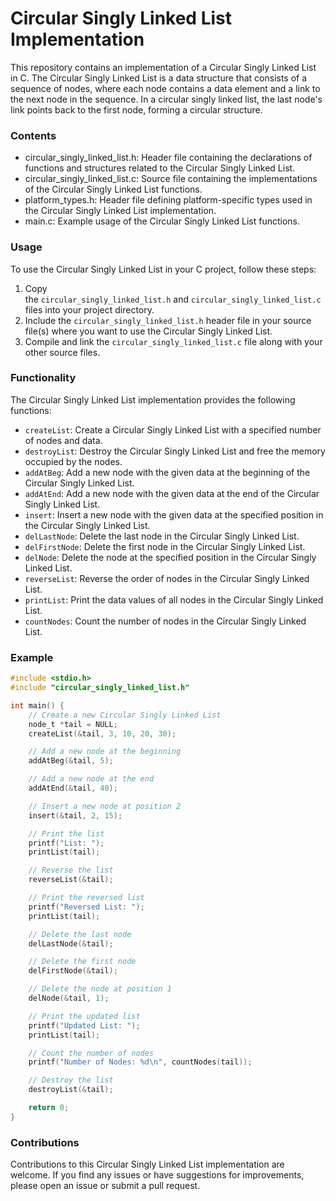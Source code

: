 # Circular Singly Linked List Implementation

This repository contains an implementation of a Circular Singly Linked List in C. The Circular Singly Linked List is a data structure that consists of a sequence of nodes, where each node contains a data element and a link to the next node in the sequence. In a circular singly linked list, the last node's link points back to the first node, forming a circular structure.

### Contents

- circular_singly_linked_list.h: Header file containing the declarations of functions and structures related to the Circular Singly Linked List.
- circular_singly_linked_list.c: Source file containing the implementations of the Circular Singly Linked List functions.
- platform_types.h: Header file defining platform-specific types used in the Circular Singly Linked List implementation.
- main.c: Example usage of the Circular Singly Linked List functions.

### Usage

To use the Circular Singly Linked List in your C project, follow these steps:

1. Copy the `circular_singly_linked_list.h` and `circular_singly_linked_list.c` files into your project directory.
2. Include the `circular_singly_linked_list.h` header file in your source file(s) where you want to use the Circular Singly Linked List.
3. Compile and link the `circular_singly_linked_list.c` file along with your other source files.

### Functionality

The Circular Singly Linked List implementation provides the following functions:

- `createList`: Create a Circular Singly Linked List with a specified number of nodes and data.
- `destroyList`: Destroy the Circular Singly Linked List and free the memory occupied by the nodes.
- `addAtBeg`: Add a new node with the given data at the beginning of the Circular Singly Linked List.
- `addAtEnd`: Add a new node with the given data at the end of the Circular Singly Linked List.
- `insert`: Insert a new node with the given data at the specified position in the Circular Singly Linked List.
- `delLastNode`: Delete the last node in the Circular Singly Linked List.
- `delFirstNode`: Delete the first node in the Circular Singly Linked List.
- `delNode`: Delete the node at the specified position in the Circular Singly Linked List.
- `reverseList`: Reverse the order of nodes in the Circular Singly Linked List.
- `printList`: Print the data values of all nodes in the Circular Singly Linked List.
- `countNodes`: Count the number of nodes in the Circular Singly Linked List.

### Example

```c
#include <stdio.h>
#include "circular_singly_linked_list.h"

int main() {
    // Create a new Circular Singly Linked List
    node_t *tail = NULL;
    createList(&tail, 3, 10, 20, 30);

    // Add a new node at the beginning
    addAtBeg(&tail, 5);

    // Add a new node at the end
    addAtEnd(&tail, 40);

    // Insert a new node at position 2
    insert(&tail, 2, 15);

    // Print the list
    printf("List: ");
    printList(tail);

    // Reverse the list
    reverseList(&tail);

    // Print the reversed list
    printf("Reversed List: ");
    printList(tail);

    // Delete the last node
    delLastNode(&tail);

    // Delete the first node
    delFirstNode(&tail);

    // Delete the node at position 1
    delNode(&tail, 1);

    // Print the updated list
    printf("Updated List: ");
    printList(tail);

    // Count the number of nodes
    printf("Number of Nodes: %d\n", countNodes(tail));

    // Destroy the list
    destroyList(&tail);

    return 0;
}

```

### Contributions

Contributions to this Circular Singly Linked List implementation are welcome. If you find any issues or have suggestions for improvements, please open an issue or submit a pull request.